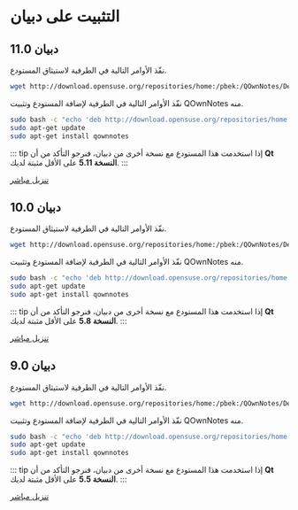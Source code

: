 # التثبيت على دبيان

## دبيان 11.0

نفّذ الأوامر التالية في الطرفية لاستيثاق المستودع.

```bash
wget http://download.opensuse.org/repositories/home:/pbek:/QOwnNotes/Debian_11/Release.key -O - | sudo apt-key add -
```

نفّذ الأوامر التالية في الطرفية لإضافة المستودع وتثبيت QOwnNotes منه.

```bash
sudo bash -c "echo 'deb http://download.opensuse.org/repositories/home:/pbek:/QOwnNotes/Debian_11/ /' >> /etc/apt/sources.list.d/qownnotes.list"
sudo apt-get update
sudo apt-get install qownnotes
```

::: tip إذا استخدمت هذا المستودع مع نسخة أخرى من دبيان، فنرجو التأكد من أن **Qt** **النسخة 5.11** على الأقل مثبتة لديك. :::

[تنزيل مباشر](https://download.opensuse.org/repositories/home:/pbek:/QOwnNotes/Debian_11)

## دبيان 10.0

نفّذ الأوامر التالية في الطرفية لاستيثاق المستودع.

```bash
wget http://download.opensuse.org/repositories/home:/pbek:/QOwnNotes/Debian_10/Release.key -O - | sudo apt-key add -
```

نفّذ الأوامر التالية في الطرفية لإضافة المستودع وتثبيت QOwnNotes منه.

```bash
sudo bash -c "echo 'deb http://download.opensuse.org/repositories/home:/pbek:/QOwnNotes/Debian_10/ /' >> /etc/apt/sources.list.d/qownnotes.list"
sudo apt-get update
sudo apt-get install qownnotes
```

::: tip إذا استخدمت هذا المستودع مع نسخة أخرى من دبيان، فنرجو التأكد من أن **Qt** **النسخة 5.8** على الأقل مثبتة لديك. :::

[تنزيل مباشر](https://download.opensuse.org/repositories/home:/pbek:/QOwnNotes/Debian_10)

## دبيان 9.0

نفّذ الأوامر التالية في الطرفية لاستيثاق المستودع.

```bash
wget http://download.opensuse.org/repositories/home:/pbek:/QOwnNotes/Debian_9.0/Release.key -O - | sudo apt-key add -
```

نفّذ الأوامر التالية في الطرفية لإضافة المستودع وتثبيت QOwnNotes منه.

```bash
sudo bash -c "echo 'deb http://download.opensuse.org/repositories/home:/pbek:/QOwnNotes/Debian_9.0/ /' >> /etc/apt/sources.list.d/qownnotes.list"
sudo apt-get update
sudo apt-get install qownnotes
```

::: tip إذا استخدمت هذا المستودع مع نسخة أخرى من دبيان، فنرجو التأكد من أن **Qt** **النسخة 5.5** على الأقل مثبتة لديك. :::

[تنزيل مباشر](https://download.opensuse.org/repositories/home:/pbek:/QOwnNotes/Debian_9.0)
